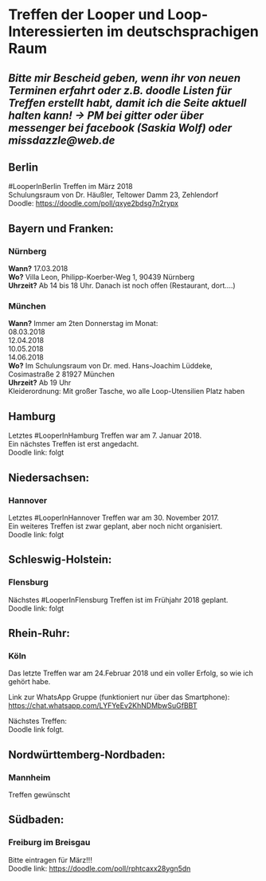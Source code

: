 # Treffen der Looper und Loop-Interessierten im deutschsprachigen Raum

## _Bitte mir Bescheid geben, wenn ihr von neuen Terminen erfahrt oder z.B. doodle Listen für Treffen erstellt habt, damit ich die Seite aktuell halten kann! -> PM bei gitter oder über messenger bei facebook (Saskia Wolf) oder missdazzle@web.de_

## Berlin
#LooperInBerlin Treffen im März 2018  
Schulungsraum von Dr. Häußler, Teltower Damm 23, Zehlendorf  
Doodle: https://doodle.com/poll/qxye2bdsg7n2rypx  


## Bayern und Franken:

### Nürnberg
**Wann?** 17.03.2018  
**Wo?** Villa Leon, Philipp-Koerber-Weg 1, 90439 Nürnberg  
**Uhrzeit?** Ab 14 bis 18 Uhr. Danach ist noch offen (Restaurant, dort....)  

### München
**Wann?** Immer am 2ten Donnerstag im Monat:   
08.03.2018  
12.04.2018  
10.05.2018  
14.06.2018  
**Wo?** Im Schulungsraum von Dr. med. Hans-Joachim Lüddeke, Cosimastraße 2 81927 München  
**Uhrzeit?** Ab 19 Uhr  
Kleiderordnung: Mit großer Tasche, wo alle Loop-Utensilien Platz haben  
  

## Hamburg
Letztes #LooperInHamburg Treffen war am 7. Januar 2018.  
Ein nächstes Treffen ist erst angedacht.  
Doodle link: folgt  
 
 
## Niedersachsen:  
  
### Hannover  
Letztes #LooperInHannover Treffen war am 30. November 2017.  
Ein weiteres Treffen ist zwar geplant, aber noch nicht organisiert.  
Doodle link: folgt  
 
 
## Schleswig-Holstein:  
  
### Flensburg  
Nächstes #LooperInFlensburg Treffen ist im Frühjahr 2018 geplant.  
Doodle link: folgt  
  
  
## Rhein-Ruhr:  
   
### Köln  
Das letzte Treffen war am 24.Februar 2018 und ein voller Erfolg, so wie ich gehört habe. 
 
Link zur WhatsApp Gruppe (funktioniert nur über das Smartphone): https://chat.whatsapp.com/LYFYeEv2KhNDMbwSuGfBBT 
  
Nächstes Treffen:  
Doodle link folgt.  
 
 
## Nordwürttemberg-Nordbaden:  
  
### Mannheim  
Treffen gewünscht  
 
 
## Südbaden:  
  
### Freiburg im Breisgau  
Bitte eintragen für März!!!  
Doodle link: https://doodle.com/poll/rphtcaxx28ygn5dn  




